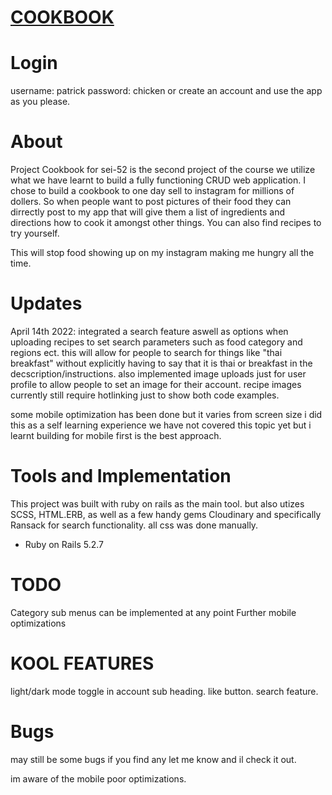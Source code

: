 # [COOKBOOK](https://jayleaton-cookbook.herokuapp.com/)

# Login

username: patrick
password: chicken
or create an account and use the app as you please.

# About

Project Cookbook for sei-52 is the second project of the course we utilize what we have learnt
to build a fully functioning CRUD web application. I chose to build a cookbook to one day sell to instagram for millions of dollers. So when people want to post pictures of their food they can dirrectly post to my app that will give them a list of ingredients and directions how to cook it amongst other things. You can also find recipes to try yourself.

This will stop food showing up on my instagram making me hungry all the time.

# Updates

April 14th 2022:
integrated a search feature aswell as options when uploading recipes to set search parameters such as food category and regions ect. this will allow for people to search for things like "thai breakfast" without explicitly having to say that it is thai or breakfast in the decscription/instructions. also implemented image uploads just for user profile to allow people to set an image for their account. recipe images currently still require hotlinking just to show both code examples.

some mobile optimization has been done but it varies from screen size i did this as a self learning experience we have not covered this topic yet but i learnt building for mobile first is the best approach.

# Tools and Implementation

This project was built with ruby on rails as the main tool. but also utizes SCSS, HTML.ERB, as well as a few handy gems Cloudinary and specifically Ransack for search functionality. all css was done manually.

-   Ruby on Rails 5.2.7

# TODO

Category sub menus can be implemented at any point
Further mobile optimizations

# KOOL FEATURES

light/dark mode toggle in account sub heading.
like button.
search feature.

# Bugs

may still be some bugs if you find any let me know and il check it out.

im aware of the mobile poor optimizations.
